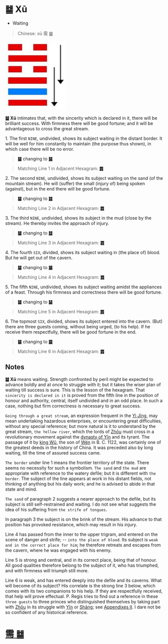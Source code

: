 # ䷄ Xū

* Waiting

> Chinese: xū 需 ䷄

<a id="p-67"/>

<img src="shapes/05.10.jpg" alt="需">

**䷄ Xū** intimates that, with the sincerity which is declared in it, there will be brilliant success. With firmness there will be good fortune; and it will be advantageous to cross the great stream.

1.<a id="5.1"/> The first `NINE`, undivided, shows its subject waiting in the distant border. It will be well for him constantly to maintain (the purpose thus shown), in which case there will be no error.

> **䷄** changing to [**䷯**](e4ba95jing.md)

> Matching Line 1 in Adjacent Hexagram: [**䷅**](e8aebcsong.md#6.1)

2.<a id="5.2"/> The second `NINE`, undivided, shows its subject waiting on the sand (of the mountain stream). He will (suffer) the small (injury of) being spoken (against), but in the end there will be good fortune.

> **䷄** changing to [**䷾**](e697a2e6b58ejiji.md)

> Matching Line 2 in Adjacent Hexagram: [**䷅**](e8aebcsong.md#6.2)

3.<a id="5.3"/> The third `NINE`, undivided, shows its subject in the mud (close by the stream). He thereby invites the approach of injury.

> **䷄** changing to [**䷻**](e88a82jie.md)

> Matching Line 3 in Adjacent Hexagram: [**䷅**](e8aebcsong.md#6.3)

4.<a id="5.4"/> The fourth `SIX`, divided, shows its subject waiting in (the place of) blood. But he will get out of the cavern.

> **䷄** changing to [**䷪**](e5a4acguai.md)

> Matching Line 4 in Adjacent Hexagram: [**䷅**](e8aebcsong.md#6.4)

5.<a id="5.5"/> The fifth `NINE`, undivided, shows its subject waiting amidst the appliances of a feast. Through his firmness and correctness there will be good fortune.

> **䷄** changing to [**䷊**](e6b3b0tai.md)

> Matching Line 5 in Adjacent Hexagram: [**䷅**](e8aebcsong.md#6.5)

6.<a id="5.6"/> The topmost `SIX`, divided, shows its subject entered into the cavern. (But) there are three guests coming, without being urged, (to his help). If he receive them respectfully, there will be good fortune in the end.

<a id="p-68"/>

> **䷄** changing to [**䷈**](e5b08fe7959cxiaoxu.md)

> Matching Line 6 in Adjacent Hexagram: [**䷅**](e8aebcsong.md#6.6)

## Notes

**䷄ Xū** means waiting. Strength confronted by peril might be expected to advance boldly and at once to struggle with it; but it takes the wiser plan of waiting till success is sure. This is the lesson of the hexagram. That `sincerity is declared in it` is proved from the fifth line in the position of honour and authority, central, itself undivided and in an odd place. In such a case, nothing but firm correctness is necessary to great success.

`Going through a great stream`, an expression frequent in the [Yì Jīng](https://en.wikipedia.org/wiki/I_Ching), may mean undertaking hazardous enterprises, or encountering great difficulties, without any special reference; but more natural is it to understand by the great stream, `the Yellow river`, which the lords of [Zhōu](https://en.wikipedia.org/wiki/Zhou_dynasty) must cross in a revolutionary movement against the [dynasty of Yīn](https://en.wiktionary.org/wiki/殷代) and its tyrant. The passage of it by [king Wǔ](https://en.wikipedia.org/wiki/King_Wu_of_Zhou), the son of [Wén](https://en.wikipedia.org/wiki/King_Wen_of_Zhou) in B. C. 1122, was certainly one of the greatest deeds in the history of China. It was preceded also by long waiting, till the time of assured success came.

`The border` under line 1 means the frontier territory of the state. There seems no necessity for such a symbolism. `The sand` and `the mud` are appropriate with reference to the watery defile; but it is different with `the border`. The subject of the line appears at work in his distant fields, not thinking of anything but his daily work; and he is advised to abide in that state and mind.

`The sand` of paragraph 2 suggests a nearer approach to the defile, but its subject is still self-restrained and waiting. I do not see what suggests the idea of his suffering from `the strife of tongues`.

In paragraph 3 the subject is on the brink of the stream. His advance to that position has provoked resistance, which may result in his injury.

Line 4 has passed from the inner to the upper trigram, and entered on the scene of danger and strife; -- `into the place of blood`. Its subject is `weak and in the correct place for him`; he therefore retreats and escapes from the cavern, where he was engaged with his enemy.

Line 5 is strong and central, and in its correct place, being that of honour. All good qualities therefore belong to the subject of it, who has triumphed, and with firmness will triumph still more.

Line 6 is weak, and has entered deeply into the defile and its caverns. What will become of its subject? His correlate is the strong line 3 below, which comes with its two companions to his help. If they are respectfully received, that help will prove effectual. P. Regis tries to find out a reference in these `three guests` to three princes who distinguished themselves by taking part with [Zhōu](https://en.wikipedia.org/wiki/Zhou_dynasty) in its struggle with [Yīn](https://en.wiktionary.org/wiki/殷代) or [Shāng](https://en.wikipedia.org/wiki/Shang_dynasty); see [Appendixes II](appendix02s1.md#p-278). I dare not be so confident of any historical reference.

# [需 ䷄](e99c80xu_cn.md)
